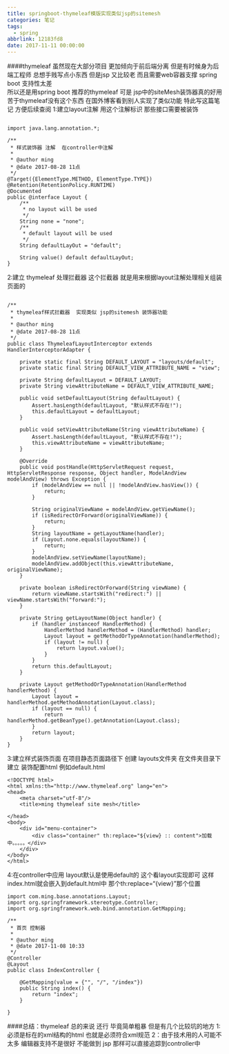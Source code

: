 ```yaml
---
title: springboot-thymeleaf模版实现类似jsp的sitemesh
categories: 笔记
tags:
  - spring
abbrlink: 12183fd8
date: 2017-11-11 00:00:00
---
```

####thymeleaf
虽然现在大部分项目 更加倾向于前后端分离 但是有时候身为后端工程师 总想手贱写点小东西 
但是jsp 又比较老 而且需要web容器支撑 spring boot 支持性太差  
所以还是用spring boot 推荐的thymeleaf 
可是 jsp中的siteMesh装饰器真的好用 苦于thymeleaf没有这个东西 
在国外博客看到别人实现了类似功能 特此写这篇笔记 方便后续查阅
1:建立layout注解
用这个注解标识 那些接口需要被装饰
```

import java.lang.annotation.*;

/**
 * 样式装饰器 注解  在controller中注解
 *
 * @author ming
 * @date 2017-08-28 11点
 */
@Target({ElementType.METHOD, ElementType.TYPE})
@Retention(RetentionPolicy.RUNTIME)
@Documented
public @interface Layout {
    /**
     * no layout will be used
     */
    String none = "none";
    /**
     * default layout will be used
     */
    String defaultLayOut = "default";

    String value() default defaultLayOut;
}

```
2:建立 thymeleaf 处理拦截器
这个拦截器 就是用来根据layout注解处理相关组装页面的
```

/**
 * thymeleaf样式拦截器  实现类似 jsp的sitemesh 装饰器功能
 *
 * @author ming
 * @date 2017-08-28 11点
 */
public class ThymeleafLayoutInterceptor extends HandlerInterceptorAdapter {

    private static final String DEFAULT_LAYOUT = "layouts/default";
    private static final String DEFAULT_VIEW_ATTRIBUTE_NAME = "view";

    private String defaultLayout = DEFAULT_LAYOUT;
    private String viewAttributeName = DEFAULT_VIEW_ATTRIBUTE_NAME;

    public void setDefaultLayout(String defaultLayout) {
        Assert.hasLength(defaultLayout, "默认样式不存在!");
        this.defaultLayout = defaultLayout;
    }

    public void setViewAttributeName(String viewAttributeName) {
        Assert.hasLength(defaultLayout, "默认样式不存在!");
        this.viewAttributeName = viewAttributeName;
    }

    @Override
    public void postHandle(HttpServletRequest request, HttpServletResponse response, Object handler, ModelAndView modelAndView) throws Exception {
        if (modelAndView == null || !modelAndView.hasView()) {
            return;
        }

        String originalViewName = modelAndView.getViewName();
        if (isRedirectOrForward(originalViewName)) {
            return;
        }
        String layoutName = getLayoutName(handler);
        if (Layout.none.equals(layoutName)) {
            return;
        }
        modelAndView.setViewName(layoutName);
        modelAndView.addObject(this.viewAttributeName, originalViewName);
    }

    private boolean isRedirectOrForward(String viewName) {
        return viewName.startsWith("redirect:") || viewName.startsWith("forward:");
    }

    private String getLayoutName(Object handler) {
        if (handler instanceof HandlerMethod) {
            HandlerMethod handlerMethod = (HandlerMethod) handler;
            Layout layout = getMethodOrTypeAnnotation(handlerMethod);
            if (layout != null) {
                return layout.value();
            }
        }
        return this.defaultLayout;
    }

    private Layout getMethodOrTypeAnnotation(HandlerMethod handlerMethod) {
        Layout layout = handlerMethod.getMethodAnnotation(Layout.class);
        if (layout == null) {
            return handlerMethod.getBeanType().getAnnotation(Layout.class);
        }
        return layout;
    }
}

```
3:建立样式装饰页面 
在项目静态页面路径下 创建 layouts文件夹
在文件夹目录下建立 装饰配置html 例如default.html
```
<!DOCTYPE html>
<html xmlns:th="http://www.thymeleaf.org" lang="en">
<head>
    <meta charset="utf-8"/>
    <title>ming thymeleaf site mesh</title>

</head>
<body>
    <div id="menu-container">
        <div class="container" th:replace="${view} :: content">加载中。。。。。</div>
    </div>
</body>
</html>

```
4:在controller中应用 
layout默认是使用default的 这个看layout实现即可
这样 index.html就会嵌入到default.html中 那个th:replace=“{view}”那个位置 
```
import com.ming.base.annotations.Layout;
import org.springframework.stereotype.Controller;
import org.springframework.web.bind.annotation.GetMapping;

/**
 * 首页 控制器
 *
 * @author ming
 * @date 2017-11-08 10:33
 */
@Controller
@Layout
public class IndexController {

    @GetMapping(value = {"", "/", "/index"})
    public String index() {
        return "index";
    }

}
```
####总结：thymeleaf 总的来说 还行 毕竟简单粗暴 但是有几个比较坑的地方  1:必须是标在的xml结构的html 也就是必须符合xml规范 2：由于技术用的人可能不太多 编辑器支持不是很好 不能做到 jsp 那样可以直接追踪到controller中
